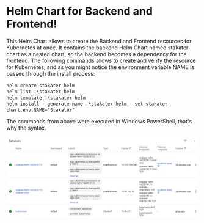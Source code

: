 # Helm Chart for Backend and Frontend!

This Helm Chart allows to create the Backend and Frontend resources for Kubernetes at once. It contains the backend Helm Chart named stakater-chart as a nested chart, so the backend becomes a dependency for the frontend. The following commands allows to create and verify the resource for Kubernetes, and as you might notice the environment variable NAME is passed through the install process:

```
helm create stakater-helm
helm lint .\stakater-helm
helm template .\stakater-helm
helm install --generate-name .\stakater-helm --set stakater-chart.env.NAME="Stakater"
```

The commands from above were executed in Windows PowerShell, that's why the syntax.

![Kubernetes Services](Services.PNG)
